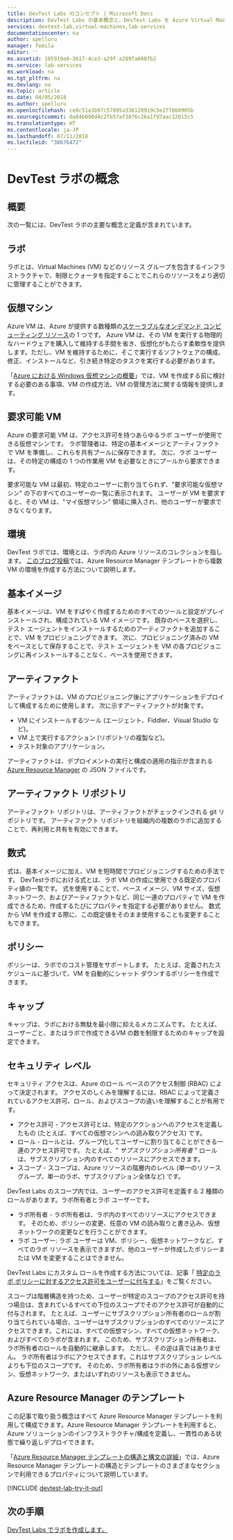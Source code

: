 ```yaml
---
title: DevTest Labs のコンセプト | Microsoft Docs
description: DevTest Labs の基本概念と、DevTest Labs を Azure Virtual Machines を簡単に作成、管理、監視するために使用する方法について説明します。
services: devtest-lab,virtual-machines,lab-services
documentationcenter: na
author: spelluru
manager: femila
editor: ''
ms.assetid: 105919e8-3617-4ce3-a29f-a289fa608fb2
ms.service: lab-services
ms.workload: na
ms.tgt_pltfrm: na
ms.devlang: na
ms.topic: article
ms.date: 04/05/2018
ms.author: spelluru
ms.openlocfilehash: ce0c51a3b97c57095a336128919c5e27f860905b
ms.sourcegitcommit: 0a84b090d4c2fb57af3876c26a1f97aac12015c5
ms.translationtype: HT
ms.contentlocale: ja-JP
ms.lasthandoff: 07/11/2018
ms.locfileid: "38676472"
---
```

# <a name="devtest-labs-concepts"></a>DevTest ラボの概念
## <a name="overview"></a>概要
次の一覧には、DevTest ラボの主要な概念と定義が含まれています。

## <a name="labs"></a>ラボ
ラボとは、Virtual Machines (VM) などのリソース グループを包含するインフラストラクチャで、制限とクォータを指定することでこれらのリソースをより適切に管理することができます。

## <a name="virtual-machine"></a>仮想マシン
Azure VM は、Azure が提供する数種類の[スケーラブルなオンデマンド コンピューティング リソース](https://docs.microsoft.com/azure/app-service/choose-web-site-cloud-service-vm)の 1 つです。 Azure VM は、その VM を実行する物理的なハードウェアを購入して維持する手間を省き、仮想化がもたらす柔軟性を提供します。ただし、VM を維持するために、そこで実行するソフトウェアの構成、修正、インストールなど、引き続き特定のタスクを実行する必要があります。

「[Azure における Windows 仮想マシンの概要](https://docs.microsoft.com/azure/virtual-machines/virtual-machines-windows-overview)」では、VM を作成する前に検討する必要のある事項、VM の作成方法、VM の管理方法に関する情報を提供します。

## <a name="claimable-vm"></a>要求可能 VM
Azure の要求可能 VM は、アクセス許可を持つあらゆるラボ ユーザーが使用できる仮想マシンです。 ラボ管理者は、特定の基本イメージとアーティファクトで VM を準備し、これらを共有プールに保存できます。 次に、ラボ ユーザーは、その特定の構成の 1 つの作業用 VM を必要なときにプールから要求できます。

要求可能な VM は最初、特定のユーザーに割り当てられず、"要求可能な仮想マシン" の下のすべてのユーザーの一覧に表示されます。 ユーザーが VM を要求すると、その VM は、"マイ仮想マシン" 領域に挿入され、他のユーザーが要求できなくなります。

## <a name="environment"></a>環境
DevTest ラボでは、環境とは、ラボ内の Azure リソースのコレクションを指します。 [このブログ投稿](https://blogs.msdn.microsoft.com/devtestlab/2016/11/16/connect-2016-news-for-azure-devtest-labs-azure-resource-manager-template-based-environments-vm-auto-shutdown-and-more/)では、Azure Resource Manager テンプレートから複数 VM の環境を作成する方法について説明します。

## <a name="base-images"></a>基本イメージ
基本イメージは、VM をすばやく作成するためのすべてのツールと設定がプレインストールされ、構成されている VM イメージです。 既存のベースを選択し、テスト エージェントをインストールするためのアーティファクトを追加することで、VM をプロビジョニングできます。 次に、プロビジョニング済みの VM をベースとして保存することで、テスト エージェントを VM の各プロビジョニングに再インストールすることなく、ベースを使用できます。

## <a name="artifacts"></a>アーティファクト
アーティファクトは、VM のプロビジョニング後にアプリケーションをデプロイして構成するために使用します。 次に示すアーティファクトが対象です。

* VM にインストールするツール (エージェント、Fiddler、Visual Studio など)。
* VM 上で実行するアクション (リポジトリの複製など)。
* テスト対象のアプリケーション。

アーティファクトは、デプロイメントの実行と構成の適用の指示が含まれる [Azure Resource Manager](../azure-resource-manager/resource-group-overview.md) の JSON ファイルです。

## <a name="artifact-repositories"></a>アーティファクト リポジトリ
アーティファクト リポジトリは、アーティファクトがチェックインされる git リポジトリです。 アーティファクト リポジトリを組織内の複数のラボに追加することで、再利用と共有を有効にできます。

## <a name="formulas"></a>数式
式は、基本イメージに加え、VM を短時間でプロビジョニングするための手法です。 DevTestラボにおける式とは、ラボ VM の作成に使用できる既定のプロパティ値の一覧です。
式を使用することで、ベース イメージ、VM サイズ、仮想ネットワーク、およびアーティファクトなど、同じ一連のプロパティで VM を作成できるため、作成するたびにプロパティを指定する必要がありません。 数式から VM を作成する際に、この既定値をそのまま使用することも変更することもできます。

## <a name="policies"></a>ポリシー
ポリシーは、ラボでのコスト管理をサポートします。 たとえば、定義されたスケジュールに基づいて、VM を自動的にシャット ダウンするポリシーを作成できます。

## <a name="caps"></a>キャップ
キャップは、ラボにおける無駄を最小限に抑えるメカニズムです。 たとえば、ユーザーごと、またはラボで作成できるVM の数を制限するためのキャップを設定できます。

## <a name="security-levels"></a>セキュリティ レベル
セキュリティ アクセスは、Azure のロール ベースのアクセス制御 (RBAC) によって決定されます。 アクセスのしくみを理解するには、RBAC によって定義されているアクセス許可、ロール、およびスコープの違いを理解することが有用です。

* アクセス許可 - アクセス許可とは、特定のアクションへのアクセスを定義したもの (たとえば、すべての仮想マシンへの読み取りアクセス) です。
* ロール - ロールとは、グループ化してユーザーに割り当てることができる一連のアクセス許可です。 たとえば、" *サブスクリプション所有者* " ロールは、サブスクリプション内のすべてのリソースにアクセスできます。
* スコープ - スコープは、Azure リソースの階層内のレベル (単一のリソース グループ、単一のラボ、サブスクリプション全体など) です。

DevTest Labs のスコープ内では、ユーザーのアクセス許可を定義する 2 種類のロールがあります。ラボ所有者とラボ ユーザーです。

* ラボ所有者 - ラボ所有者は、ラボ内のすべてのリソースにアクセスできます。 そのため、ポリシーの変更、任意の VM の読み取りと書き込み、仮想ネットワークの変更などを行うことができます。
* ラボ ユーザー: ラボ ユーザーは VM、ポリシー、仮想ネットワークなど、すべてのラボ リソースを表示できますが、他のユーザーが作成したポリシーまたは VM を変更することはできません。

DevTest Labs にカスタム ロールを作成する方法については、記事「 [特定のラボ ポリシーに対するアクセス許可をユーザーに付与する](devtest-lab-grant-user-permissions-to-specific-lab-policies.md)」をご覧ください。

スコープは階層構造を持つため、ユーザーが特定のスコープのアクセス許可を持つ場合は、含まれているすべての下位のスコープでそのアクセス許可が自動的に付与されます。 たとえば、ユーザーにサブスクリプション所有者のロールが割り当てられている場合、ユーザーはサブスクリプションのすべてのリソースにアクセスできます。これには、すべての仮想マシン、すべての仮想ネットワーク、およびすべてのラボが含まれます。 このため、サブスクリプション所有者は、ラボ所有者のロールを自動的に継承します。 ただし、その逆は真ではありません。 ラボ所有者はラボにアクセスできます。これはサブスクリプション レベルよりも下位のスコープです。 そのため、ラボ所有者はラボの外にある仮想マシン、仮想ネットワーク、またはいずれのリソースも表示できません。

## <a name="azure-resource-manager-templates"></a>Azure Resource Manager のテンプレート
この記事で取り扱う概念はすべて Azure Resource Manager テンプレートを利用して構成できます。Azure Resource Manager テンプレートを利用すると、Azure ソリューションのインフラストラクチャ/構成を定義し、一貫性のある状態で繰り返しデプロイできます。

「[Azure Resource Manager テンプレートの構造と構文の詳細](https://docs.microsoft.com/azure/azure-resource-manager/resource-group-authoring-templates#template-format)」では、Azure Resource Manager テンプレートの構造とテンプレートのさまざまなセクションで利用できるプロパティについて説明しています。

[!INCLUDE [devtest-lab-try-it-out](../../includes/devtest-lab-try-it-out.md)]

## <a name="next-steps"></a>次の手順
[DevTest Labs でラボを作成します。](devtest-lab-create-lab.md)
